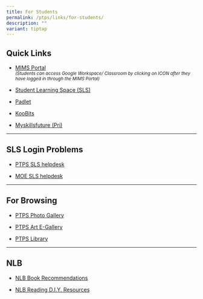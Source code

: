 ```yaml
---
title: For Students
permalink: /ptps/links/for-students/
description: ""
variant: tiptap
---
```

<h2>Quick Links</h2>
<ul data-tight="true" class="tight">
<li>
<p><a href="https://idp.mims.moe.gov.sg/" rel="noopener noreferrer nofollow" target="_blank">MIMS Portal</a>
<br><em><sub>(Students can access Google Workspace/ Classroom by clicking on ICON after they have logged in through the MIMS Portal)</sub></em>
</p>
</li>
<li>
<p><a href="https://vle.learning.moe.edu.sg/login" rel="noopener noreferrer nofollow" target="_blank">Student Learning Space (SLS)</a>
</p>
</li>
<li>
<p><a href="https://padlet.com/" rel="noopener noreferrer nofollow" target="_blank">Padlet</a>
</p>
</li>
<li>
<p><a href="https://member.koobits.com/" rel="noopener noreferrer nofollow" target="_blank">KooBits</a>
</p>
</li>
<li>
<p><a href="https://go.gov.sg/mysfpri" rel="noopener noreferrer nofollow" target="_blank">Myskillsfuture (Pri)</a>
</p>
</li>
</ul>
<hr>
<h2>SLS Login Problems</h2>
<ul data-tight="true" class="tight">
<li>
<p><a href="https://go.gov.sg/slsptps" rel="noopener noreferrer nofollow" target="_blank">PTPS SLS helpdesk</a>
</p>
</li>
<li>
<p><a href="https://www.learning.moe.edu.sg/login-troubleshooting/get-help/contact-sls-helpdesk/" rel="noopener noreferrer nofollow" target="_blank">MOE SLS helpdesk</a>
</p>
</li>
</ul>
<hr>
<h2>For Browsing</h2>
<ul data-tight="true" class="tight">
<li>
<p><a href="https://www.peitongpri.moe.edu.sg/our-gallery/photo-gallery/" rel="noopener noreferrer nofollow" target="_blank">PTPS Photo Gallery</a>
</p>
</li>
<li>
<p><a href="https://sites.google.com/moe.edu.sg/ptpsart" rel="noopener noreferrer nofollow" target="_blank">PTPS Art E-Gallery</a>
</p>
</li>
<li>
<p><a href="https://schoolibrary.moe.edu.sg/peitongpri" rel="noopener noreferrer nofollow" target="_blank">PTPS Library</a>
</p>
</li>
</ul>
<hr>
<h2>NLB</h2>
<ul data-tight="true" class="tight">
<li>
<p><a href="https://childrenandteens.nlb.gov.sg/book-recommendations/recommend-primary/" rel="noopener noreferrer nofollow" target="_blank">NLB Book Recommendations</a>
</p>
</li>
<li>
<p><a href="https://childrenandteens.nlb.gov.sg/diy-resources/primary/primary-main/" rel="noopener noreferrer nofollow" target="_blank">NLB Reading D.I.Y. Resources</a>
</p>
</li>
</ul>
<p></p>